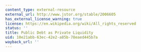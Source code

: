 ```yaml
---
content_type: external-resource
external_url: http://www.jstor.org/stable/2006605
has_external_license_warning: true
license: https://en.wikipedia.org/wiki/All_rights_reserved
status: ''
title: Public Debt as Private Liquidity
uid: 10e21abb-63ec-42e2-a85b-78eaed445b7a
wayback_url: ''
---
```

